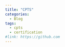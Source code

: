 ```yaml
---
title: "CPTS"
categories:
  - Blog
tags:
  - cpts
  - certification
#link: https://github.com
---
```


